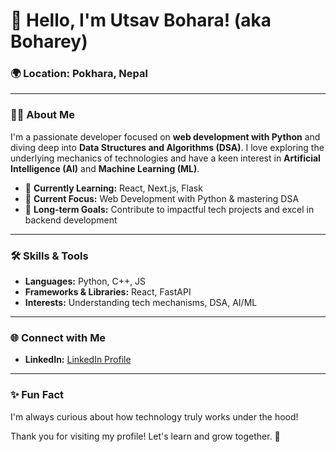 # 👋 Hello, I'm Utsav Bohara! (aka Boharey)

### 🌍 Location: Pokhara, Nepal
---

### 🧑‍💻 About Me
I'm a passionate developer focused on **web development with Python** and diving deep into **Data Structures and Algorithms (DSA)**. I love exploring the underlying mechanics of technologies and have a keen interest in **Artificial Intelligence (AI)** and **Machine Learning (ML)**. 

- 🌱 **Currently Learning:** React, Next.js, Flask
- 🎯 **Current Focus:** Web Development with Python & mastering DSA
- 🚀 **Long-term Goals:** Contribute to impactful tech projects and excel in backend development

---

### 🛠️ Skills & Tools
- **Languages:** Python, C++, JS
- **Frameworks & Libraries:** React, FastAPI
- **Interests:** Understanding tech mechanisms, DSA, AI/ML

---

### 🌐 Connect with Me
- **LinkedIn:** [LinkedIn Profile](https://www.linkedin.com/in/utsav-bohara-58a041330)

---

### ✨ Fun Fact
I'm always curious about how technology truly works under the hood!

Thank you for visiting my profile! Let's learn and grow together. 🚀
